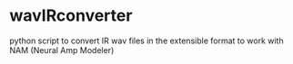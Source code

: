 # wavIRconverter
python script to convert  IR wav files in the extensible format to work with NAM (Neural Amp Modeler)
